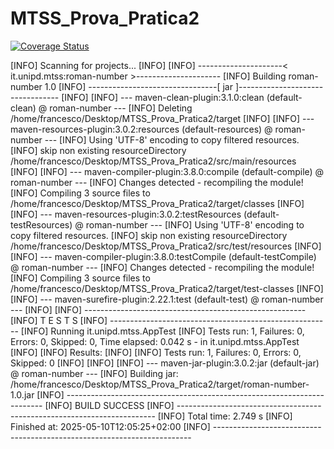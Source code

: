# MTSS_Prova_Pratica2

[![Coverage Status](https://coveralls.io/repos/github/francescopasqual/MTSS_Prova_Pratica2/badge.svg?branch=main)](https://coveralls.io/github/francescopasqual/MTSS_Prova_Pratica2?branch=main)


[INFO] Scanning for projects...
[INFO] 
[INFO] ---------------------< it.unipd.mtss:roman-number >---------------------
[INFO] Building roman-number 1.0
[INFO] --------------------------------[ jar ]---------------------------------
[INFO] 
[INFO] --- maven-clean-plugin:3.1.0:clean (default-clean) @ roman-number ---
[INFO] Deleting /home/francesco/Desktop/MTSS_Prova_Pratica2/target
[INFO] 
[INFO] --- maven-resources-plugin:3.0.2:resources (default-resources) @ roman-number ---
[INFO] Using 'UTF-8' encoding to copy filtered resources.
[INFO] skip non existing resourceDirectory /home/francesco/Desktop/MTSS_Prova_Pratica2/src/main/resources
[INFO] 
[INFO] --- maven-compiler-plugin:3.8.0:compile (default-compile) @ roman-number ---
[INFO] Changes detected - recompiling the module!
[INFO] Compiling 3 source files to /home/francesco/Desktop/MTSS_Prova_Pratica2/target/classes
[INFO] 
[INFO] --- maven-resources-plugin:3.0.2:testResources (default-testResources) @ roman-number ---
[INFO] Using 'UTF-8' encoding to copy filtered resources.
[INFO] skip non existing resourceDirectory /home/francesco/Desktop/MTSS_Prova_Pratica2/src/test/resources
[INFO] 
[INFO] --- maven-compiler-plugin:3.8.0:testCompile (default-testCompile) @ roman-number ---
[INFO] Changes detected - recompiling the module!
[INFO] Compiling 3 source files to /home/francesco/Desktop/MTSS_Prova_Pratica2/target/test-classes
[INFO] 
[INFO] --- maven-surefire-plugin:2.22.1:test (default-test) @ roman-number ---
[INFO] 
[INFO] -------------------------------------------------------
[INFO]  T E S T S
[INFO] -------------------------------------------------------
[INFO] Running it.unipd.mtss.AppTest
[INFO] Tests run: 1, Failures: 0, Errors: 0, Skipped: 0, Time elapsed: 0.042 s - in it.unipd.mtss.AppTest
[INFO] 
[INFO] Results:
[INFO] 
[INFO] Tests run: 1, Failures: 0, Errors: 0, Skipped: 0
[INFO] 
[INFO] 
[INFO] --- maven-jar-plugin:3.0.2:jar (default-jar) @ roman-number ---
[INFO] Building jar: /home/francesco/Desktop/MTSS_Prova_Pratica2/target/roman-number-1.0.jar
[INFO] ------------------------------------------------------------------------
[INFO] BUILD SUCCESS
[INFO] ------------------------------------------------------------------------
[INFO] Total time:  2.749 s
[INFO] Finished at: 2025-05-10T12:05:25+02:00
[INFO] ------------------------------------------------------------------------
